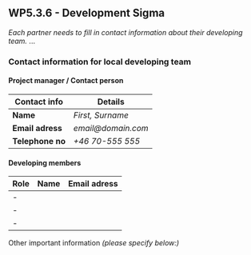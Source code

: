 ## WP5.3.6 - Development Sigma

*Each partner needs to fill in contact information about their developing team.*
...

### Contact information for local developing team

#### Project manager / Contact person
| Contact info      | Details                        |
| ----------------- | ------------------------------ |
| **Name**          |  _First, Surname_              |
| **Email adress**  |  _email@domain.com_            |
| **Telephone no**  |  _+46 70-555 555_              |

#### Developing members
|     Role       |      Name         |              Email adress                 |
| -------------  | ----------------- | ----------------------------------------- |
|      -         |                   |                                           |
|      -         |                   |                                           |
|      -         |                   |                                           |             

Other important information _(please specify below:)_ 
